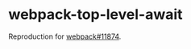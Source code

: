 # webpack-top-level-await

Reproduction for [webpack#11874](https://github.com/webpack/webpack/issues/11874).
